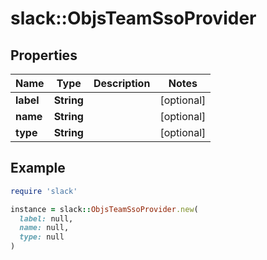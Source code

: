 # slack::ObjsTeamSsoProvider

## Properties

| Name | Type | Description | Notes |
| ---- | ---- | ----------- | ----- |
| **label** | **String** |  | [optional] |
| **name** | **String** |  | [optional] |
| **type** | **String** |  | [optional] |

## Example

```ruby
require 'slack'

instance = slack::ObjsTeamSsoProvider.new(
  label: null,
  name: null,
  type: null
)
```

